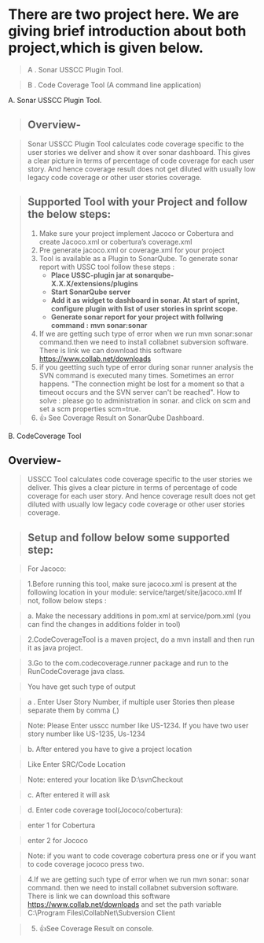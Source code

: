 #  **There are two project here. We are giving brief introduction about both project,which is given below.**

> A . Sonar USSCC Plugin Tool.

> B . Code Coverage Tool (A command line application)


A. Sonar USSCC Plugin Tool.

> ## Overview-

> Sonar USSCC Plugin Tool calculates code coverage specific to the user stories we deliver and show it over sonar dashboard.
> This gives a clear picture in terms of percentage of code coverage for each user story.
> And hence coverage result does not get diluted with usually low legacy code coverage or other user stories coverage.   

> ## Supported Tool with your Project and follow the below steps:
> 1.   Make sure your project implement Jacoco or Cobertura and create Jacoco.xml or cobertura’s coverage.xml
> 2.   Pre generate jacoco.xml or coverage.xml for your project
> 3.   Tool is available as a Plugin to SonarQube. To generate sonar report with USSC tool follow these steps :
>       * **Place USSC-plugin jar at sonarqube-X.X.X/extensions/plugins**
>       * **Start SonarQube server**
>       * **Add it as widget to dashboard in sonar. At start of sprint, configure plugin with list of user stories in sprint scope.**
>       * **Generate sonar report for your project with follwing command :**
                     **mvn sonar:sonar**
> 4.   If we are getting such type of error when we run mvn sonar:sonar command.then we need to install collabnet subversion software.
       There is link we can download this software     https://www.collab.net/downloads
> 5.   if you geetting such type of error during sonar runner analysis the SVN command is executed many times. Sometimes an error happens. "The connection might be lost for a moment so that a timeout occurs and the SVN server can't be reached".
       How to solve : please go to administration in sonar. and click on scm and set a scm properties scm=true.
> 6.   :+1: See Coverage Result on SonarQube Dashboard.     





B. CodeCoverage Tool

## Overview-

>USSCC Tool calculates code coverage specific to the user stories we deliver.
>This gives a clear picture in terms of percentage of code coverage for each user story.
>And hence coverage result does not get diluted with usually low legacy code coverage or other user stories coverage.


>## Setup and follow below some supported step:


> For Jacoco:


> 1.Before running this tool, make sure jacoco.xml is present at the following location in your module: service/target/site/jacoco.xml If not, follow below steps :

> a. Make the necessary additions in pom.xml at service/pom.xml (you can find the changes in additions folder in tool)

> 2.CodeCoverageTool is a maven project, do a mvn install and then run it as java project.

> 3.Go to the com.codecoverage.runner package and run to the RunCodeCoverage java class.

>You have get such type of output

>a . Enter User Story Number, if multiple user Stories then please separate them       by comma (,)

>Note: Please Enter usscc number like US-1234. If you have two user story number like US-1235, Us-1234

>b.  After entered you have to give a project location  

>Like Enter SRC/Code Location

>Note: entered your location like D:\svnCheckout

> c.  After entered it will ask

> d.  Enter code coverage tool(Jococo/cobertura):

> enter 1 for Cobertura

> enter 2 for Jococo

> Note:  if you want to code coverage cobertura press one or if you want to code coverage jococo press two.

> 4.If we are getting such type of error when we run mvn sonar: sonar command. then we need to install collabnet subversion software. There is link we can download this software https://www.collab.net/downloads and set the path variable C:\Program Files\CollabNet\Subversion Client

> 5. :+1:See Coverage Result on console.


